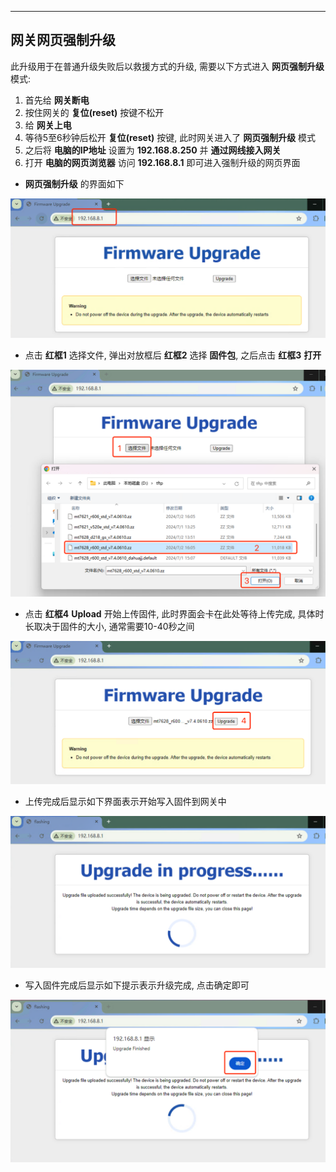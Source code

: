 ***

## 网关网页强制升级

此升级用于在普通升级失败后以救援方式的升级, 需要以下方式进入 **网页强制升级** 模式:

1. 首先给 **网关断电**
2. 按住网关的 **复位(reset)** 按键不松开
3. 给 **网关上电**
4. 等待5至6秒钟后松开 **复位(reset)** 按键, 此时网关进入了 **网页强制升级** 模式
5. 之后将 **电脑的IP地址** 设置为 **192.168.8.250** 并 **通过网线接入网关** 
6. 打开 **电脑的网页浏览器** 访问 **192.168.8.1** 即可进入强制升级的网页界面


- **网页强制升级** 的界面如下

![avatar](./boot_web_cn.jpg) 

- 点击 **红框1** 选择文件, 弹出对放框后 **红框2** 选择 **固件包**, 之后点击 **红框3** **打开** 

![avatar](./boot_web_select_cn.jpg) 

- 点击 **红框4** **Upload** 开始上传固件, 此时界面会卡在此处等待上传完成, 具体时长取决于固件的大小, 通常需要10-40秒之间 

![avatar](./boot_web_upload_cn.jpg) 

- 上传完成后显示如下界面表示开始写入固件到网关中

![avatar](./boot_web_flash_cn.jpg) 

- 写入固件完成后显示如下提示表示升级完成, 点击确定即可

![avatar](./boot_web_ok_cn.jpg) 

